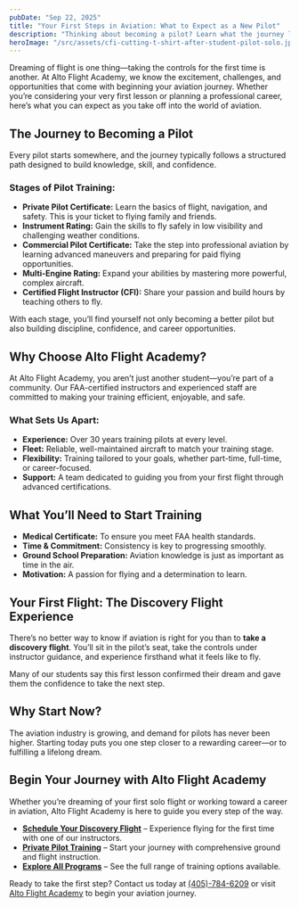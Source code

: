 ```yaml
---
pubDate: "Sep 22, 2025"
title: "Your First Steps in Aviation: What to Expect as a New Pilot"
description: "Thinking about becoming a pilot? Learn what the journey looks like, what you’ll need to get started, and how Alto Flight Academy can help you achieve your aviation goals."
heroImage: "/src/assets/cfi-cutting-t-shirt-after-student-pilot-solo.jpg"
---
```


Dreaming of flight is one thing—taking the controls for the first time is another. At Alto Flight Academy, we know the excitement, challenges, and opportunities that come with beginning your aviation journey. Whether you’re considering your very first lesson or planning a professional career, here’s what you can expect as you take off into the world of aviation.

## The Journey to Becoming a Pilot

Every pilot starts somewhere, and the journey typically follows a structured path designed to build knowledge, skill, and confidence.

### Stages of Pilot Training:

- **Private Pilot Certificate:** Learn the basics of flight, navigation, and safety. This is your ticket to flying family and friends.
- **Instrument Rating:** Gain the skills to fly safely in low visibility and challenging weather conditions.
- **Commercial Pilot Certificate:** Take the step into professional aviation by learning advanced maneuvers and preparing for paid flying opportunities.
- **Multi-Engine Rating:** Expand your abilities by mastering more powerful, complex aircraft.
- **Certified Flight Instructor (CFI):** Share your passion and build hours by teaching others to fly.

With each stage, you’ll find yourself not only becoming a better pilot but also building discipline, confidence, and career opportunities.

## Why Choose Alto Flight Academy?

At Alto Flight Academy, you aren’t just another student—you’re part of a community. Our FAA-certified instructors and experienced staff are committed to making your training efficient, enjoyable, and safe.

### What Sets Us Apart:

- **Experience:** Over 30 years training pilots at every level.
- **Fleet:** Reliable, well-maintained aircraft to match your training stage.
- **Flexibility:** Training tailored to your goals, whether part-time, full-time, or career-focused.
- **Support:** A team dedicated to guiding you from your first flight through advanced certifications.

## What You’ll Need to Start Training

- **Medical Certificate:** To ensure you meet FAA health standards.
- **Time & Commitment:** Consistency is key to progressing smoothly.
- **Ground School Preparation:** Aviation knowledge is just as important as time in the air.
- **Motivation:** A passion for flying and a determination to learn.

## Your First Flight: The Discovery Flight Experience

There’s no better way to know if aviation is right for you than to **take a discovery flight**. You’ll sit in the pilot’s seat, take the controls under instructor guidance, and experience firsthand what it feels like to fly.

Many of our students say this first lesson confirmed their dream and gave them the confidence to take the next step.

## Why Start Now?

The aviation industry is growing, and demand for pilots has never been higher. Starting today puts you one step closer to a rewarding career—or to fulfilling a lifelong dream.

## Begin Your Journey with Alto Flight Academy

Whether you’re dreaming of your first solo flight or working toward a career in aviation, Alto Flight Academy is here to guide you every step of the way.

- [**Schedule Your Discovery Flight**](/contact) – Experience flying for the first time with one of our instructors.
- [**Private Pilot Training**](/flight-training/private-pilot) – Start your journey with comprehensive ground and flight instruction.
- [**Explore All Programs**](/flight-training) – See the full range of training options available.

Ready to take the first step? Contact us today at [(405)-784-6209](<tel:(405)-784-6209%3E>) or visit [Alto Flight Academy](/) to begin your aviation journey.
